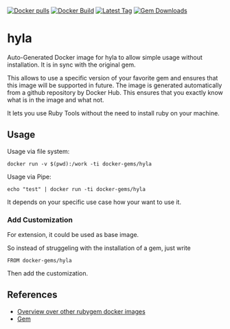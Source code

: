 [![Docker pulls](https://img.shields.io/docker/pulls/rubygem/hyla.svg)](https://hub.docker.com/r/rubygem/hyla/)
[![Docker Build](https://img.shields.io/docker/automated/rubygem/hyla.svg)](https://hub.docker.com/r/rubygem/hyla/)
[![Latest Tag](https://img.shields.io/github/tag/docker-rubygem/hyla.svg)](https://hub.docker.com/r/rubygem/hyla/)
[![Gem Downloads](https://img.shields.io/gem/dt/hyla.svg)](https://rubygems.org/gems/hyla/)
# hyla

Auto-Generated Docker image for hyla to allow simple usage without installation.
It is in sync with the original gem.

This allows to use a specific version of your favorite gem and ensures that this image will be supported in future.
The image is generated automatically from a github repository by Docker Hub.
This ensures that you exactly know what is in the image and what not.

It lets you use Ruby Tools without the need to install ruby on your machine.

## Usage

Usage via file system:

`docker run -v $(pwd):/work -ti docker-gems/hyla`

Usage via Pipe:

`echo "test" | docker run -ti docker-gems/hyla`

It depends on your specific use case how your want to use it.

### Add Customization

For extension, it could be used as base image.

So instead of struggeling with the installation of a gem, just write

`FROM docker-gems/hyla`

Then add the customization.

## References

 - [Overview over other rubygem docker images](https://github.com/thinkbot/docker-rubygem)
 - [Gem](https://rubygems.org/gems/hyla/)
